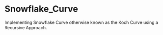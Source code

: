 # Snowflake_Curve
Implementing Snowflake Curve otherwise known as the Koch Curve using a Recursive Approach. 
